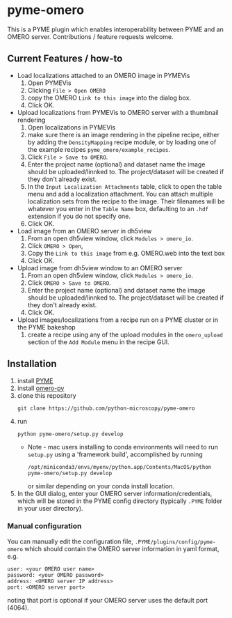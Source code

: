 # pyme-omero
This is a PYME plugin which enables interoperability between PYME and an OMERO server. Contributions / feature requests welcome.

## Current Features / how-to
- Load localizations attached to an OMERO image in PYMEVis
  1. Open PYMEVis 
  2. Clicking `File > Open OMERO` 
  3. copy the OMERO `Link to this image` into the dialog box.
  4. Click OK.
- Upload localizations from PYMEVis to OMERO server with a thumbnail rendering
  1. Open localizations in PYMEVis
  2. make sure there is an image rendering in the pipeline recipe, either by adding the `DensityMapping` recipe module, or by loading one of the example recipes `pyme_omero/example_recipes`.
  3. Click `File > Save to OMERO`.
  4. Enter the project name (optional) and dataset name the image should be uploaded/linnked to. The project/dataset will be created if they don't already exist.
  5. In the `Input Localization Attachments` table, click to open the table menu and add a localization attachment. You can attach multiple localization sets from the recipe to the image. Their filenames will be whatever you enter in the `Table Name` box, defaulting to an `.hdf` extension if you do not specify one.
  6. Click OK.
- Load image from an OMERO server in dh5view
  1. From an open dh5view window, click `Modules > omero_io`.
  2. Click `OMERO > Open`, 
  3. Copy the `Link to this image` from e.g. OMERO.web into the text box
  4. Click OK.
- Upload image from dh5view window to an OMERO server
  1. From an open dh5view window, click `Modules > omero_io`.
  2. Click `OMERO > Save to OMERO`.
  3. Enter the project name (optional) and dataset name the image should be uploaded/linnked to. The project/dataset will be created if they don't already exist.
  4. Click OK.
- Upload images/localizations from a recipe run on a PYME cluster or in the PYME bakeshop
  1. create a recipe using any of the upload modules in the `omero_upload` section of the `Add Module` menu in the recipe GUI.


## Installation
1. install [PYME](https://python-microscopy.org/)
2. install [omero-py](https://pypi.org/project/omero-py/)
3. clone this repository
   ```
   git clone https://github.com/python-microscopy/pyme-omero
   ```
4. run 
    ```
    python pyme-omero/setup.py develop
    ```
    * Note - mac users installing to conda environments will need to run `setup.py` using a 'framework build', accomplished by running
        ```
        /opt/miniconda3/envs/myenv/python.app/Contents/MacOS/python pyme-omero/setup.py develop
        ```
        or similar depending on your conda install location.
5. In the GUI dialog, enter your OMERO server information/credentials, which will be stored in the PYME config directory (typically `.PYME` folder in your user directory).
   

### Manual configuration
You can manually edit the configuration file, `.PYME/plugins/config/pyme-omero` which should contain the OMERO server information in yaml format, e.g.
   ```
   user: <your OMERO user name>
   password: <your OMERO password>
   address: <OMERO server IP address>
   port: <OMERO server port>
   ```
   noting that port is optional if your OMERO server uses the default port (4064).
